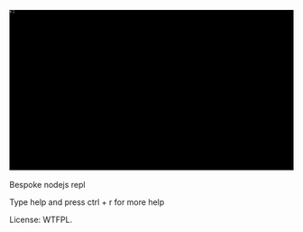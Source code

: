 ![](https://github.com/hedonjs/hedonjs/blob/master/demo.gif)

Bespoke nodejs repl

Type help and press ctrl + r for more help

License: WTFPL.
